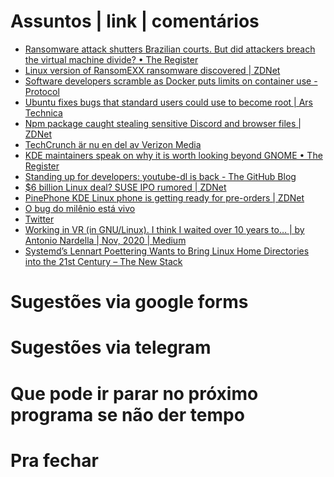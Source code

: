 Assuntos | link | comentários
=============================
* [Ransomware attack shutters Brazilian courts. But did attackers breach the virtual machine divide? • The Register](https://www.theregister.com/2020/11/06/brazil_court_ransomware/)
* [Linux version of RansomEXX ransomware discovered | ZDNet](https://www.zdnet.com/article/linux-version-of-ransomexx-ransomware-discovered/)
* [Software developers scramble as Docker puts limits on container use - Protocol](https://www.protocol.com/docker-containers-software-developers)
* [Ubuntu fixes bugs that standard users could use to become root | Ars Technica](https://arstechnica.com/?p=1722318#p3)
* [Npm package caught stealing sensitive Discord and browser files | ZDNet](https://www.zdnet.com/google-amp/article/npm-package-caught-stealing-sensitive-discord-and-browser-files/)
* [TechCrunch är nu en del av Verizon Media](https://techcrunch.com/2020/11/12/python-creator-guido-van-rossum-joins-microsoft/)
* [KDE maintainers speak on why it is worth looking beyond GNOME • The Register](https://www.theregister.com/2020/11/16/kde_maintainers_speak_on_why/)
* [Standing up for developers: youtube-dl is back - The GitHub Blog](https://github.blog/2020-11-16-standing-up-for-developers-youtube-dl-is-back/)
* [$6 billion Linux deal? SUSE IPO rumored | ZDNet](https://www.zdnet.com/google-amp/article/6-billion-linux-deal-suse-ipo-rumored/)
* [PinePhone KDE Linux phone is getting ready for pre-orders | ZDNet](https://www.zdnet.com/article/pinephone-kde-linux-phone-is-getting-ready-for-pre-orders/)
* [O bug do milênio está vivo](http://gotocobol.com.br/o-bug-do-milenio-esta-vivo/?fbclid=IwAR3-XX_GXr6RL_wrQuTjA2FzW135h3555iUCl7NadcQ5c0eJ0L1NOJVUSII)
* [Twitter](https://twitter.com/briankrebs/status/1330214272111173634?s=21)
* [Working in VR &#40;in GNU/Linux&#41;. I think I waited over 10 years to… | by Antonio Nardella | Nov, 2020 | Medium](https://antonionardella.medium.com/working-in-vr-in-gnu-linux-19a939d92d0c)
* [Systemd’s Lennart Poettering Wants to Bring Linux Home Directories into the 21st Century – The New Stack](https://thenewstack.io/systemds-lennart-poettering-wants-to-bring-linux-home-directories-into-the-21st-century/)


Sugestões via google forms
==========================

Sugestões via telegram
======================

Que pode ir parar no próximo programa se não der tempo
=======================================================

Pra fechar
==========


